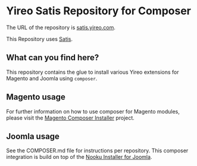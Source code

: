 # Yireo Satis Repository for Composer #

The URL of the repository is [satis.yireo.com](https://satis.yireo.com/).

This Repository uses [Satis](https://github.com/composer/satis).

## What can you find here?

This repository contains the glue to install various Yireo extensions for Magento and Joomla using `composer`.

## Magento usage
For further information on how to use composer for Magento modules, please visit the 
[Magento Composer Installer](https://github.com/magento-hackathon/magento-composer-installer) project.

## Joomla usage
See the COMPOSER.md file for instructions per repository. This composer integration is
build on top of the [Nooku Installer for
Joomla](https://github.com/nooku/nooku-installer).
